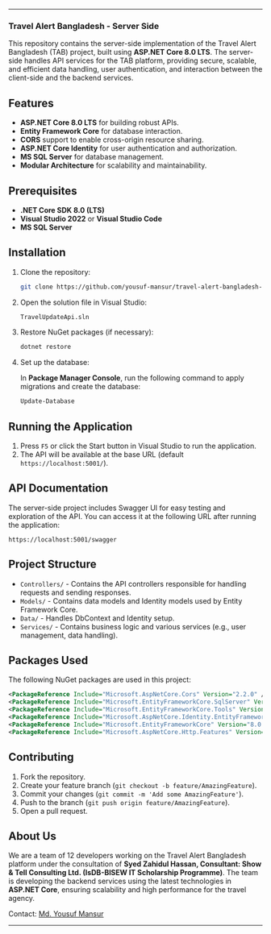 
---

### Travel Alert Bangladesh - Server Side

This repository contains the server-side implementation of the Travel Alert Bangladesh (TAB) project, built using **ASP.NET Core 8.0 LTS**. The server-side handles API services for the TAB platform, providing secure, scalable, and efficient data handling, user authentication, and interaction between the client-side and the backend services.

## Features

- **ASP.NET Core 8.0 LTS** for building robust APIs.
- **Entity Framework Core** for database interaction.
- **CORS** support to enable cross-origin resource sharing.
- **ASP.NET Core Identity** for user authentication and authorization.
- **MS SQL Server** for database management.
- **Modular Architecture** for scalability and maintainability.

## Prerequisites

- **.NET Core SDK 8.0 (LTS)**
- **Visual Studio 2022** or **Visual Studio Code**
- **MS SQL Server**

## Installation

1. Clone the repository:

   ```bash
   git clone https://github.com/yousuf-mansur/travel-alert-bangladesh-server-side.git
   ```

2. Open the solution file in Visual Studio:

   ```bash
   TravelUpdateApi.sln
   ```

3. Restore NuGet packages (if necessary):

   ```bash
   dotnet restore
   ```

4. Set up the database:

   In **Package Manager Console**, run the following command to apply migrations and create the database:

   ```bash
   Update-Database
   ```

## Running the Application

1. Press `F5` or click the Start button in Visual Studio to run the application.
2. The API will be available at the base URL (default `https://localhost:5001/`).

## API Documentation

The server-side project includes Swagger UI for easy testing and exploration of the API. You can access it at the following URL after running the application:

```url
https://localhost:5001/swagger
```

## Project Structure

- `Controllers/` - Contains the API controllers responsible for handling requests and sending responses.
- `Models/` - Contains data models and Identity models used by Entity Framework Core.
- `Data/` - Handles DbContext and Identity setup.
- `Services/` - Contains business logic and various services (e.g., user management, data handling).
  
## Packages Used

The following NuGet packages are used in this project:

```xml
<PackageReference Include="Microsoft.AspNetCore.Cors" Version="2.2.0" />
<PackageReference Include="Microsoft.EntityFrameworkCore.SqlServer" Version="8.0.10" />
<PackageReference Include="Microsoft.EntityFrameworkCore.Tools" Version="8.0.10" />
<PackageReference Include="Microsoft.AspNetCore.Identity.EntityFrameworkCore" Version="8.0.10" />
<PackageReference Include="Microsoft.EntityFrameworkCore" Version="8.0.10" />
<PackageReference Include="Microsoft.AspNetCore.Http.Features" Version="5.0.17" />
```

## Contributing

1. Fork the repository.
2. Create your feature branch (`git checkout -b feature/AmazingFeature`).
3. Commit your changes (`git commit -m 'Add some AmazingFeature'`).
4. Push to the branch (`git push origin feature/AmazingFeature`).
5. Open a pull request.

## About Us

We are a team of 12 developers working on the Travel Alert Bangladesh platform under the consultation of **Syed Zahidul Hassan, Consultant: Show & Tell Consulting Ltd.
(IsDB-BISEW IT Scholarship Programme)**. The team is developing the backend services using the latest technologies in **ASP.NET Core**, ensuring scalability and high performance for the travel agency.

Contact: [Md. Yousuf Mansur](mailto:mansurmdyousuf@gmail.com)

---
